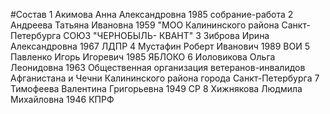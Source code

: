 #Состав
1 Акимова Анна Александровна 1985 собрание-работа
2 Андреева Татьяна Ивановна 1959 \"МОО Калининского района Санкт-Петербурга СОЮЗ \"ЧЕРНОБЫЛЬ- КВАНТ\"
3 Зиброва Ирина Александровна 1967 ЛДПР
4 Мустафин Роберт Иванович 1989 ВОИ
5 Павленко Игорь Игоревич 1985 ЯБЛОКО
6 Иоловикова Ольга Леонидовна 1963 Общественная организация ветеранов-инвалидов Афганистана и Чечни Калининского района города Санкт-Петербурга
7 Тимофеева Валентина Григорьевна 1949 СР
8 Хижнякова Людмила Михайловна 1946 КПРФ
